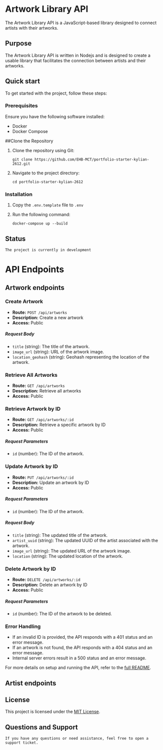 # Artwork Library API

The Artwork Library API is a JavaScript-based library designed to connect artists with their artworks.

## Purpose

The Artwork Library API is written in Nodejs and is designed to create a usable library that facilitates the connection between artists and their artworks.

## Quick start

To get started with the project, follow these steps:

### Prerequisites

Ensure you have the following software installed:

- Docker
- Docker Compose

##Clone the Repository
1. Clone the repository using Git: 
   ```
   git clone https://github.com/EHB-MCT/portfolio-starter-kylian-2612.git
   ```
2. Navigate to the project directory:
   ```
   cd portfolio-starter-kylian-2612
   ```

### Installation

1. Copy the `.env.template` file to `.env`
2. Run the following command:

   ```
   docker-compose up --build
   ```
## Status 
    
    The project is currently in development

# API Endpoints
## Artwork endpoints
### Create Artwork

- **Route:** `POST /api/artworks`
- **Description:** Create a new artwork
- **Access:** Public

##### Request Body

- `title` (string): The title of the artwork.
- `image_url` (string): URL of the artwork image.
- `location_geohash` (string): Geohash representing the location of the artwork.

### Retrieve All Artworks

- **Route:** `GET /api/artworks`
- **Description:** Retrieve all artworks
- **Access:** Public

### Retrieve Artwork by ID

- **Route:** `GET /api/artworks/:id`
- **Description:** Retrieve a specific artwork by ID
- **Access:** Public

##### Request Parameters

- `id` (number): The ID of the artwork.

### Update Artwork by ID

- **Route:** `PUT /api/artworks/:id`
- **Description:** Update an artwork by ID
- **Access:** Public

##### Request Parameters

- `id` (number): The ID of the artwork.

##### Request Body

- `title` (string): The updated title of the artwork.
- `artist_uuid` (string): The updated UUID of the artist associated with the artwork.
- `image_url` (string): The updated URL of the artwork image.
- `location` (string): The updated location of the artwork.

### Delete Artwork by ID

- **Route:** `DELETE /api/artworks/:id`
- **Description:** Delete an artwork by ID
- **Access:** Public

##### Request Parameters

- `id` (number): The ID of the artwork to be deleted.

### Error Handling

- If an invalid ID is provided, the API responds with a 401 status and an error message.
- If an artwork is not found, the API responds with a 404 status and an error message.
- Internal server errors result in a 500 status and an error message.

For more details on setup and running the API, refer to the [full README](./README.md).

## Artist endpoints


## License

This project is licensed under the [MIT License](LICENSE).

## Questions and Support

    If you have any questions or need assistance, feel free to open a support ticket.



